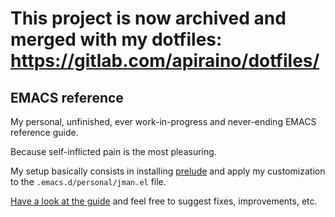 # This project is now archived and merged with my dotfiles: https://gitlab.com/apiraino/dotfiles/

## EMACS reference

My personal, unfinished, ever work-in-progress and never-ending EMACS reference guide.

Because self-inflicted pain is the most pleasuring.

My setup basically consists in installing [prelude](https://github.com/bbatsov/prelude) and apply my customization to the `.emacs.d/personal/jman.el` file.

[Have a look at the guide](https://github.com/apiraino/emacs_reference/blob/master/guide.md) and feel free to suggest fixes, improvements, etc.
